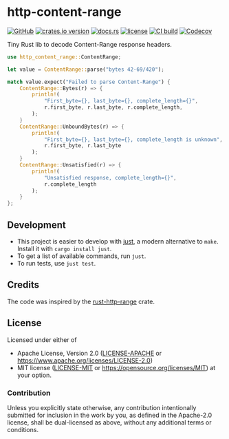# http-content-range

[![GitHub](https://img.shields.io/badge/github-nyurik/http--content--range-8da0cb?logo=github)](https://github.com/nyurik/http-content-range)
[![crates.io version](https://img.shields.io/crates/v/http-content-range)](https://crates.io/crates/http-content-range)
[![docs.rs](https://img.shields.io/docsrs/http-content-range)](https://docs.rs/http-content-range)
[![license](https://img.shields.io/crates/l/http-content-range)](https://github.com/nyurik/http-content-range/blob/main/LICENSE-APACHE)
[![CI build](https://github.com/nyurik/http-content-range/actions/workflows/ci.yml/badge.svg)](https://github.com/nyurik/http-content-range/actions)
[![Codecov](https://img.shields.io/codecov/c/github/nyurik/http-content-range)](https://app.codecov.io/gh/nyurik/http-content-range)

Tiny Rust lib to decode Content-Range response headers.

```rust
use http_content_range::ContentRange;

let value = ContentRange::parse("bytes 42-69/420");

match value.expect("Failed to parse Content-Range") {
    ContentRange::Bytes(r) => {
        println!(
            "First_byte={}, last_byte={}, complete_length={}",
            r.first_byte, r.last_byte, r.complete_length,
        );
    }
    ContentRange::UnboundBytes(r) => {
        println!(
            "First_byte={}, last_byte={}, complete_length is unknown",
            r.first_byte, r.last_byte
        );
    }
    ContentRange::Unsatisfied(r) => {
        println!(
            "Unsatisfied response, complete_length={}",
            r.complete_length
        );
    }
};
```

## Development

* This project is easier to develop with [just](https://github.com/casey/just#readme), a modern alternative to `make`.
  Install it with `cargo install just`.
* To get a list of available commands, run `just`.
* To run tests, use `just test`.

## Credits

The code was inspired by the [rust-http-range](https://github.com/bancek/rust-http-range) crate.

## License

Licensed under either of

* Apache License, Version 2.0 ([LICENSE-APACHE](LICENSE-APACHE) or <https://www.apache.org/licenses/LICENSE-2.0>)
* MIT license ([LICENSE-MIT](LICENSE-MIT) or <https://opensource.org/licenses/MIT>)
  at your option.

### Contribution

Unless you explicitly state otherwise, any contribution intentionally
submitted for inclusion in the work by you, as defined in the
Apache-2.0 license, shall be dual-licensed as above, without any
additional terms or conditions.

